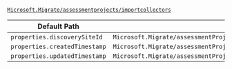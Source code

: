 [`Microsoft.Migrate/assessmentprojects/importcollectors`](https://docs.microsoft.com/en-us/azure/templates/microsoft.migrate/assessmentprojects/importcollectors)

| Default Path | Alias |
|---|---|
| `properties.discoverySiteId` | `Microsoft.Migrate/assessmentProjects/importcollectors/discoverySiteId` |
| `properties.createdTimestamp` | `Microsoft.Migrate/assessmentProjects/importcollectors/createdTimestamp` |
| `properties.updatedTimestamp` | `Microsoft.Migrate/assessmentProjects/importcollectors/updatedTimestamp` |

